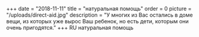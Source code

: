 +++
date = "2018-11-11"
title = "натуральная помощь"
order = 0
picture = "/uploads/direct-aid.jpg"
description = "У многих из Вас остались в доме вещи, из которых уже вырос Ваш ребенок, но есть дети, которым они очень пригодятся."
+++
RU
натуральная помощь
